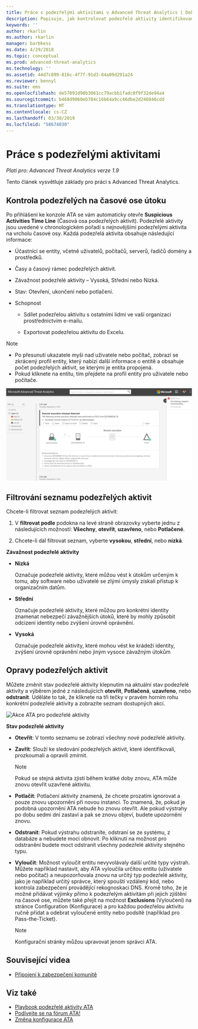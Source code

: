 ```yaml
---
title: Práce s podezřelými aktivitami v Advanced Threat Analytics | Dokumentace Microsoftu
description: Popisuje, jak kontrolovat podezřelé aktivity identifikované ATA.
keywords: ''
author: rkarlin
ms.author: rkarlin
manager: barbkess
ms.date: 4/29/2018
ms.topic: conceptual
ms.prod: advanced-threat-analytics
ms.technology: ''
ms.assetid: 44d7c899-816c-4f7f-91d3-84a09d291a24
ms.reviewer: bennyl
ms.suite: ems
ms.openlocfilehash: de57091d98b3061cc79acbb1fadc0f9f32de94a4
ms.sourcegitcommit: b468d9060eb784c16b64a9cc46dbe2d246046cdd
ms.translationtype: MT
ms.contentlocale: cs-CZ
ms.lasthandoff: 03/30/2019
ms.locfileid: "58674030"
---
```

# <a name="working-with-suspicious-activities"></a>Práce s podezřelými aktivitami

*Platí pro: Advanced Threat Analytics verze 1.9*

Tento článek vysvětluje základy pro práci s Advanced Threat Analytics.

## <a name="review-suspicious-activities-on-the-attack-time-line"></a>Kontrola podezřelých na časové ose útoku
Po přihlášení ke konzole ATA se vám automaticky otevře **Suspicious Activities Time Line** (Časová osa podezřelých aktivit). Podezřelé aktivity jsou uvedené v chronologickém pořadí s nejnovějšími podezřelými aktivita na vrcholu časové osy.
Každá podezřelá aktivita obsahuje následující informace:

-   Účastnící se entity, včetně uživatelů, počítačů, serverů, řadičů domény a prostředků.

-   Časy a časový rámec podezřelých aktivit.

-   Závažnost podezřelé aktivity – Vysoká, Střední nebo Nízká.

-   Stav: Otevření, ukončení nebo potlačení.

-   Schopnost

    -   Sdílet podezřelou aktivitu s ostatními lidmi ve vaší organizaci prostřednictvím e-mailu.

    -   Exportovat podezřelou aktivitu do Excelu.

> [!NOTE]
> -   Po přesunutí ukazatele myši nad uživatele nebo počítač, zobrazí se zkrácený profil entity, který nabízí další informace o entitě a obsahuje počet podezřelých aktivit, se kterými je entita propojená.
> -   Pokud kliknete na entitu, tím přejdete na profil entity pro uživatele nebo počítače.

![Obrázek časové osy podezřelých aktivit ATA](media/ATA-Suspicious-Activity-Timeline.JPG)

## <a name="filter-suspicious-activities-list"></a>Filtrování seznamu podezřelých aktivit
Chcete-li filtrovat seznam podezřelých aktivit:

1.  V **filtrovat podle** podokna na levé straně obrazovky vyberte jednu z následujících možností: **Všechny**, **otevřít**, **uzavřeno**, nebo **Potlačené**.

2.  Chcete-li dál filtrovat seznam, vyberte **vysokou**, **střední**, nebo **nízká**.

**Závažnost podezřelé aktivity**

-   **Nízká**

    Označuje podezřelé aktivity, které můžou vést k útokům určeným k tomu, aby software nebo uživatelé se zlými úmysly získali přístup k organizačním datům.

-   **Střední**

    Označuje podezřelé aktivity, které můžou pro konkrétní identity znamenat nebezpečí závažnějších útoků, které by mohly způsobit odcizení identity nebo zvýšení úrovně oprávnění.

-   **Vysoká**

    Označuje podezřelé aktivity, které mohou vést ke krádeži identity, zvýšení úrovně oprávnění nebo jiným vysoce závažným útokům


## <a name="remediating-suspicious-activities"></a>Opravy podezřelých aktivit
Můžete změnit stav podezřelé aktivity klepnutím na aktuální stav podezřelé aktivity a výběrem jedné z následujících **otevřít**, **Potlačená**, **uzavřeno**, nebo **odstranit**.
Uděláte to tak, že kliknete na tři tečky v pravém horním rohu konkrétní podezřelé aktivity a zobrazíte seznam dostupných akcí.

![Akce ATA pro podezřelé aktivity](./media/sa-actions.png)

**Stav podezřelé aktivity**

- **Otevřít**: V tomto seznamu se zobrazí všechny nové podezřelé aktivity.

- **Zavřít**: Slouží ke sledování podezřelých aktivit, které identifikovali, prozkoumali a opravili zmírnit.

  > [!NOTE]
  > Pokud se stejná aktivita zjistí během krátké doby znovu, ATA může znovu otevřít uzavřené aktivitu.

- **Potlačit**: Potlačení aktivity znamená, že chcete prozatím ignorovat a pouze znovu upozorněni při novou instanci. To znamená, že, pokud je podobná upozornění ATA nebude ho znovu otevřít. Ale pokud výstrahy po dobu sedmi dní zastaví a pak se znovu objeví, budete upozorněni znovu.

- **Odstranit**: Pokud výstrahu odstraníte, odstraní se ze systému, z databáze a nebudete moci obnovit. Po kliknutí na možnost pro odstranění budete moct odstranit všechny podezřelé aktivity stejného typu.

- **Vyloučit**: Možnost vyloučit entitu nevyvolávaly další určité typy výstrah. Můžete například nastavit, aby ATA vyloučila určitou entitu (uživatele nebo počítač) a neupozorňovala znovu na určitý typ podezřelé aktivity, jako je například určitý správce, který spouští vzdálený kód, nebo kontrola zabezpečení provádějící rekognoskaci DNS. Kromě toho, že je možné přidávat výjimky přímo k podezřelým aktivitám při jejich zjištění na časové ose, můžete také přejít na možnost **Exclusions** (Vyloučení) na stránce Configuration (Konfigurace) a pro každou podezřelou aktivitu ručně přidat a odebrat vyloučené entity nebo podsítě (například pro Pass-the-Ticket). 
  > [!NOTE]
  > Konfigurační stránky můžou upravovat jenom správci ATA.


## <a name="related-videos"></a>Související videa
- [Připojení k zabezpečení komunitě](https://channel9.msdn.com/Shows/Microsoft-Security/Join-the-Security-Community)


## <a name="see-also"></a>Viz také
- [Playbook podezřelé aktivity ATA](http://aka.ms/ataplaybook)
- [Podívejte se na fórum ATA!](https://social.technet.microsoft.com/Forums/security/home?forum=mata)
- [Změna konfigurace ATA](modifying-ata-center-configuration.md)
